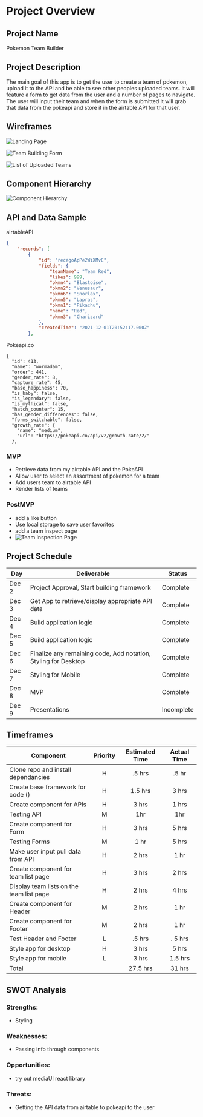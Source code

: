 # Project Overview

## Project Name

Pokemon Team Builder

## Project Description

The main goal of this app is to get the user to create a team of pokemon, upload it to the API and be able to see other peoples uploaded teams. It will feature a form to get data from the user and a number of pages to navigate. The user will input their team and when the form is submitted it will grab that data from the pokeapi and store it in the airtable API for that user.

## Wireframes

![Landing Page](/pkmnteam/project_imgs/landing-page.png)

![Team Building Form](/pkmnteam/project_imgs/team-form.png)

![List of Uploaded Teams](/pkmnteam/project_imgs/team-list.png)

## Component Hierarchy

![Component Hierarchy](/pkmnteam/project_imgs/component-heirarchy.png)

## API and Data Sample

airtableAPI

```json
{
    "records": [
        {
            "id": "recegoApPe2WiXMvC",
            "fields": {
                "teamName": "Team Red",
                "likes": 999,
                "pkmn4": "Blastoise",
                "pkmn2": "Venusaur",
                "pkmn6": "Snorlax",
                "pkmn5": "Lapras",
                "pkmn1": "Pikachu",
                "name": "Red",
                "pkmn3": "Charizard"
            },
            "createdTime": "2021-12-01T20:52:17.000Z"
        },
```

Pokeapi.co

```
{
  "id": 413,
  "name": "wormadam",
  "order": 441,
  "gender_rate": 8,
  "capture_rate": 45,
  "base_happiness": 70,
  "is_baby": false,
  "is_legendary": false,
  "is_mythical": false,
  "hatch_counter": 15,
  "has_gender_differences": false,
  "forms_switchable": false,
  "growth_rate": {
    "name": "medium",
    "url": "https://pokeapi.co/api/v2/growth-rate/2/"
  },
```

### MVP

- Retrieve data from my airtable API and the PokeAPI
- Allow user to select an assortment of pokemon for a team
- Add users team to airtable API
- Render lists of teams

### PostMVP

- add a like button
- Use local storage to save user favorites
- add a team inspect page
- ![Team Inspection Page](/pkmnteam/project_imgs/team-inspect.png)

## Project Schedule

| Day   | Deliverable                                                    | Status     |
| ----- | -------------------------------------------------------------- | ---------- |
| Dec 2 | Project Approval, Start building framework                     | Complete   |
| Dec 3 | Get App to retrieve/display appropriate API data               | Complete   |
| Dec 4 | Build application logic                                        | Complete   |
| Dec 5 | Build application logic                                        | Complete   |
| Dec 6 | Finalize any remaining code, Add notation, Styling for Desktop | Complete   |
| Dec 7 | Styling for Mobile                                             | Complete   |
| Dec 8 | MVP                                                            | Complete   |
| Dec 9 | Presentations                                                  | Incomplete |

## Timeframes

| Component                                | Priority | Estimated Time | Actual Time |
| ---------------------------------------- | :------: | :------------: | :---------: |
| Clone repo and install dependancies      |    H     |     .5 hrs     |    .5 hr    |
| Create base framework for code ()        |    H     |    1.5 hrs     |    3 hrs    |
| Create component for APIs                |    H     |     3 hrs      |    1 hrs    |
| Testing API                              |    M     |      1hr       |     1hr     |
| Create component for Form                |    H     |     3 hrs      |    5 hrs    |
| Testing Forms                            |    M     |      1 hr      |    5 hrs    |
| Make user input pull data from API       |    H     |     2 hrs      |    1 hr     |
| Create component for team list page      |    H     |     3 hrs      |    2 hrs    |
| Display team lists on the team list page |    H     |     2 hrs      |    4 hrs    |
| Create component for Header              |    M     |     2 hrs      |    1 hr     |
| Create component for Footer              |    M     |     2 hrs      |    1 hr     |
| Test Header and Footer                   |    L     |     .5 hrs     |   . 5 hrs   |
| Style app for desktop                    |    H     |     3 hrs      |    5 hrs    |
| Style app for mobile                     |    L     |     3 hrs      |   1.5 hrs   |
| Total                                    |          |    27.5 hrs    |   31 hrs    |

## SWOT Analysis

### Strengths:

- Styling

### Weaknesses:

- Passing info through components

### Opportunities:

- try out mediaUI react library

### Threats:

- Getting the API data from airtable to pokeapi to the user
